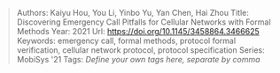 > Authors: Kaiyu Hou, You Li, Yinbo Yu, Yan Chen, Hai Zhou
> Title: Discovering Emergency Call Pitfalls for Cellular Networks with Formal Methods
> Year: 2021
> Url: https://doi.org/10.1145/3458864.3466625
> Keywords: emergency call, formal methods, protocol formal verification, cellular network protocol, protocol specification
> Series: MobiSys '21
> Tags: *Define your own tags here, separate by comma*